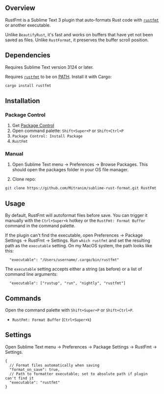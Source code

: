 ## Overview

RustFmt is a Sublime Text 3 plugin that auto-formats Rust code with
[`rustfmt`](https://github.com/rust-lang-nursery/rustfmt) or another executable.

Unlike `BeautifyRust`, it's fast and works on buffers that have yet not been
saved as files. Unlike `RustFormat`, it preserves the buffer scroll position.

## Dependencies

Requires Sublime Text version 3124 or later.

Requires [`rustfmt`](https://github.com/rust-lang-nursery/rustfmt) to be on
[PATH](https://en.wikipedia.org/wiki/PATH_(variable)). Install it with Cargo:

```sh
cargo install rustfmt
```

## Installation

### Package Control

1. Get [Package Control](https://packagecontrol.io)
2. Open command palette: `Shift+Super+P` or `Shift+Ctrl+P`
3. `Package Control: Install Package`
4. `RustFmt`

### Manual

1. Open Sublime Text menu -> Preferences -> Browse Packages. This should open
   the packages folder in your OS file manager.

2. Clone repo:

```sh
git clone https://github.com/Mitranim/sublime-rust-format.git RustFmt
```

## Usage

By default, RustFmt will autoformat files before save. You can trigger it
manually with the `Ctrl+Super+k` hotkey or the `RustFmt: Format Buffer` command
in the command palette.

If the plugin can't find the executable, open Preferences -> Package Settings ->
RustFmt -> Settings. Run `which rustfmt` and set the resulting path as the
`executable` setting. On my MacOS system, the path looks like this:

```sublime-settings
  "executable": "/Users/username/.cargo/bin/rustfmt"
```

The `executable` setting accepts either a string (as before) or a list of
command line arguments:

```sublime-settings
  "executable": ["rustup", "run", "nightly", "rustfmt"]
```

## Commands

Open the command palette with `Shift+Super+P` or `Shift+Ctrl+P`.

* `RustFmt: Format Buffer` (`Ctrl+Super+k`)

## Settings

Open Sublime Text menu -> Preferences -> Package Settings -> RustFmt -> Settings.

```sublime-settings
{
  // Format files automatically when saving
  "format_on_save": true,
  // Path to formatter executable; set to absolute path if plugin can't find it
  "executable": "rustfmt"
}
```
